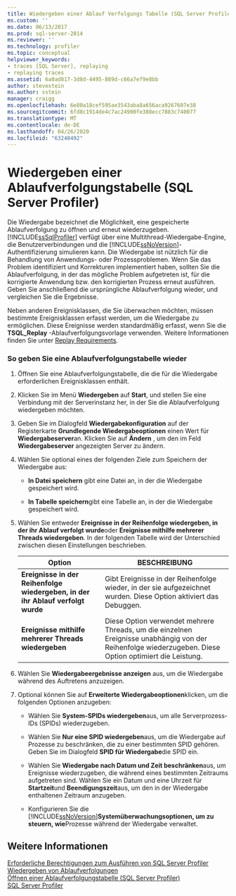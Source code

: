 ```yaml
---
title: Wiedergeben einer Ablauf Verfolgungs Tabelle (SQL Server Profiler) | Microsoft-Dokumentation
ms.custom: ''
ms.date: 06/13/2017
ms.prod: sql-server-2014
ms.reviewer: ''
ms.technology: profiler
ms.topic: conceptual
helpviewer_keywords:
- traces [SQL Server], replaying
- replaying traces
ms.assetid: 6a0ad817-3d8d-4495-889d-c66a7ef9e8bb
author: stevestein
ms.author: sstein
manager: craigg
ms.openlocfilehash: 6e80a18cef595ae3543aba8a656aca9267607e38
ms.sourcegitcommit: 6fd8c1914de4c7ac24900fe388ecc7883c740077
ms.translationtype: MT
ms.contentlocale: de-DE
ms.lasthandoff: 04/26/2020
ms.locfileid: "63240492"
---
```

# <a name="replay-a-trace-table-sql-server-profiler"></a>Wiedergeben einer Ablaufverfolgungstabelle (SQL Server Profiler)
  Die Wiedergabe bezeichnet die Möglichkeit, eine gespeicherte Ablaufverfolgung zu öffnen und erneut wiederzugeben. [!INCLUDE[ssSqlProfiler](../../includes/sssqlprofiler-md.md)] verfügt über eine Multithread-Wiedergabe-Engine, die Benutzerverbindungen und die [!INCLUDE[ssNoVersion](../../includes/ssnoversion-md.md)]-Authentifizierung simulieren kann. Die Wiedergabe ist nützlich für die Behandlung von Anwendungs- oder Prozessproblemen. Wenn Sie das Problem identifiziert und Korrekturen implementiert haben, sollten Sie die Ablaufverfolgung, in der das mögliche Problem aufgetreten ist, für die korrigierte Anwendung bzw. den korrigierten Prozess erneut ausführen. Geben Sie anschließend die ursprüngliche Ablaufverfolgung wieder, und vergleichen Sie die Ergebnisse.  
  
 Neben anderen Ereignisklassen, die Sie überwachen möchten, müssen bestimmte Ereignisklassen erfasst werden, um die Wiedergabe zu ermöglichen. Diese Ereignisse werden standardmäßig erfasst, wenn Sie die **TSQL_Replay** -Ablaufverfolgungsvorlage verwenden. Weitere Informationen finden Sie unter [Replay Requirements](replay-requirements.md).  
  
### <a name="to-replay-a-trace-table"></a>So geben Sie eine Ablaufverfolgungstabelle wieder  
  
1.  Öffnen Sie eine Ablaufverfolgungstabelle, die die für die Wiedergabe erforderlichen Ereignisklassen enthält.  
  
2.  Klicken Sie im Menü **Wiedergeben** auf **Start**, und stellen Sie eine Verbindung mit der Serverinstanz her, in der Sie die Ablaufverfolgung wiedergeben möchten.  
  
3.  Geben Sie im Dialogfeld **Wiedergabekonfiguration** auf der Registerkarte **Grundlegende Wiedergabeoptionen** einen Wert für **Wiedergabeserver**an. Klicken Sie auf **Ändern** , um den im Feld **Wiedergabeserver** angezeigten Server zu ändern.  
  
4.  Wählen Sie optional eines der folgenden Ziele zum Speichern der Wiedergabe aus:  
  
    -   **In Datei speichern** gibt eine Datei an, in der die Wiedergabe gespeichert wird.  
  
    -   **In Tabelle speichern**gibt eine Tabelle an, in der die Wiedergabe gespeichert wird.  
  
5.  Wählen Sie entweder **Ereignisse in der Reihenfolge wiedergeben, in der ihr Ablauf verfolgt wurde**oder **Ereignisse mithilfe mehrerer Threads wiedergeben**. In der folgenden Tabelle wird der Unterschied zwischen diesen Einstellungen beschrieben.  
  
    |Option|BESCHREIBUNG|  
    |------------|-----------------|  
    |**Ereignisse in der Reihenfolge wiedergeben, in der ihr Ablauf verfolgt wurde**|Gibt Ereignisse in der Reihenfolge wieder, in der sie aufgezeichnet wurden. Diese Option aktiviert das Debuggen.|  
    |**Ereignisse mithilfe mehrerer Threads wiedergeben**|Diese Option verwendet mehrere Threads, um die einzelnen Ereignisse unabhängig von der Reihenfolge wiederzugeben. Diese Option optimiert die Leistung.|  
  
6.  Wählen Sie **Wiedergabeergebnisse anzeigen** aus, um die Wiedergabe während des Auftretens anzuzeigen.  
  
7.  Optional können Sie auf **Erweiterte Wiedergabeoptionen**klicken, um die folgenden Optionen anzugeben:  
  
    -   Wählen Sie **System-SPIDs wiedergeben**aus, um alle Serverprozess-IDs (SPIDs) wiederzugeben.  
  
    -   Wählen Sie **Nur eine SPID wiedergeben**aus, um die Wiedergabe auf Prozesse zu beschränken, die zu einer bestimmten SPID gehören. Geben Sie im Dialogfeld **SPID für Wiedergabe**die SPID ein.  
  
    -   Wählen Sie **Wiedergabe nach Datum und Zeit beschränken**aus, um Ereignisse wiederzugeben, die während eines bestimmten Zeitraums aufgetreten sind. Wählen Sie ein Datum und eine Uhrzeit für **Startzeit**und **Beendigungszeit**aus, um den in der Wiedergabe enthaltenen Zeitraum anzugeben.  
  
    -   Konfigurieren Sie die [!INCLUDE[ssNoVersion](../../includes/ssnoversion-md.md)]**Systemüberwachungsoptionen, um zu steuern, wie**Prozesse während der Wiedergabe verwaltet.  
  
## <a name="see-also"></a>Weitere Informationen  
 [Erforderliche Berechtigungen zum Ausführen von SQL Server Profiler](sql-server-profiler.md)   
 [Wiedergeben von Ablaufverfolgungen](replay-traces.md)   
 [Öffnen einer Ablaufverfolgungstabelle &#40;SQL Server Profiler&#41;](open-a-trace-table-sql-server-profiler.md)   
 [SQL Server Profiler](sql-server-profiler.md)  
  
  
